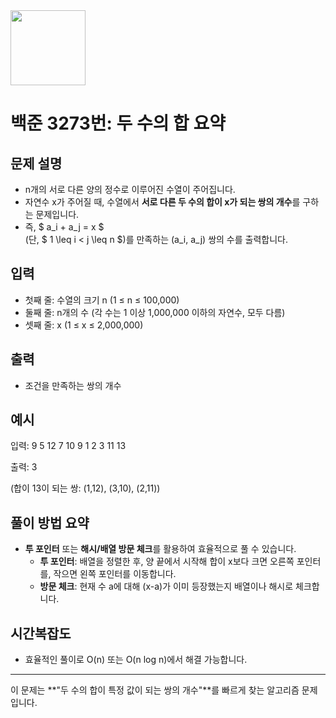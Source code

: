 <img src="https://r2cdn.perplexity.ai/pplx-full-logo-primary-dark%402x.png" class="logo" width="120"/>

# 백준 3273번: 두 수의 합 요약

## 문제 설명

- n개의 서로 다른 양의 정수로 이루어진 수열이 주어집니다.
- 자연수 x가 주어질 때, 수열에서 **서로 다른 두 수의 합이 x가 되는 쌍의 개수**를 구하는 문제입니다.
- 즉,    $ a_i + a_j = x $  
  (단, $ 1 \leq i < j \leq n $)를 만족하는 (a_i, a_j) 쌍의 수를 출력합니다.

## 입력

- 첫째 줄: 수열의 크기 n (1 ≤ n ≤ 100,000)
- 둘째 줄: n개의 수 (각 수는 1 이상 1,000,000 이하의 자연수, 모두 다름)
- 셋째 줄: x (1 ≤ x ≤ 2,000,000)

## 출력

- 조건을 만족하는 쌍의 개수

## 예시


입력:
9
5 12 7 10 9 1 2 3 11
13

출력:
3

(합이 13이 되는 쌍: (1,12), (3,10), (2,11))

## 풀이 방법 요약

- **투 포인터** 또는 **해시/배열 방문 체크**를 활용하여 효율적으로 풀 수 있습니다.
    - **투 포인터**: 배열을 정렬한 후, 양 끝에서 시작해 합이 x보다 크면 오른쪽 포인터를, 작으면 왼쪽 포인터를 이동합니다.
    - **방문 체크**: 현재 수 a에 대해 (x-a)가 이미 등장했는지 배열이나 해시로 체크합니다.

## 시간복잡도

- 효율적인 풀이로 O(n) 또는 O(n log n)에서 해결 가능합니다.

---

이 문제는 **"두 수의 합이 특정 값이 되는 쌍의 개수"**를 빠르게 찾는 알고리즘 문제입니다.

